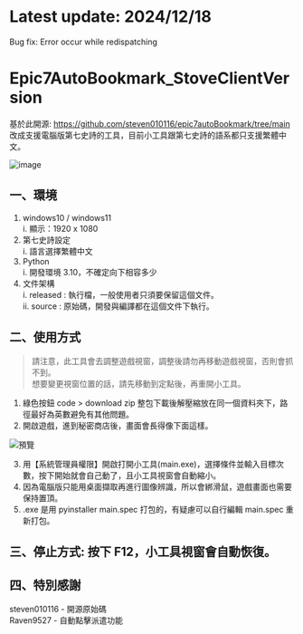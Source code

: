 # Latest update: 2024/12/18  
Bug fix: Error occur while redispatching

# Epic7AutoBookmark_StoveClientVersion  
基於此開源: https://github.com/steven010116/epic7autoBookmark/tree/main  
改成支援電腦版第七史詩的工具，目前小工具跟第七史詩的語系都只支援繁體中文。
  
![image](https://github.com/steven010116/epic7autoBookmark/assets/24381832/526e78b9-df97-4500-9758-55f514eed883)

## 一、環境
1. windows10 / windows11  
i. 顯示：1920 x 1080  
2. 第七史詩設定  
i. 語言選擇繁體中文  
3. Python  
i. 開發環境 3.10，不確定向下相容多少  
4. 文件架構  
i. released : 執行檔，一般使用者只須要保留這個文件。  
ii. source : 原始碼，開發與編譯都在這個文件下執行。
 
## 二、使用方式
  
> 請注意，此工具會去調整遊戲視窗，調整後請勿再移動遊戲視窗，否則會抓不到。  
> 想要變更視窗位置的話，請先移動到定點後，再重開小工具。  
  
1. 綠色按鈕 code > download zip 整包下載後解壓縮放在同一個資料夾下，路徑最好為英數避免有其他問題。
2. 開啟遊戲，進到秘密商店後，畫面會長得像下面這樣。  
  
![預覽](https://i.imgur.com/xLI1RJV.png)  

3. 用【系統管理員權限】開啟打開小工具(main.exe)，選擇條件並輸入目標次數，按下開始就會自己動了，且小工具視窗會自動縮小。  
4. 因為電腦版只能用桌面擷取再進行圖像辨識，所以會綁滑鼠，遊戲畫面也需要保持置頂。  
5. .exe 是用 pyinstaller main.spec 打包的，有疑慮可以自行編輯 main.spec 重新打包。

## 三、停止方式: 按下 F12，小工具視窗會自動恢復。  

## 四、特別感謝
steven010116 - 開源原始碼  
Raven9527 - 自動點擊派遣功能
